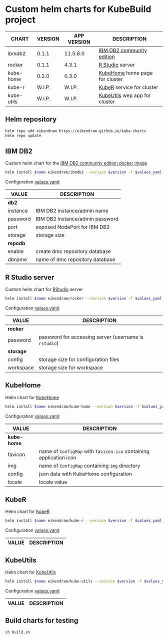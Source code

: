 # Custom helm charts for KubeBuild project

| CHART      | VERSION | APP VERSION | DESCRIPTION
|------------|---------|-------------|---------------------
| ibmdb2     | 0.1.1   | 11.5.8.0    | [IBM DB2 community edition](https://hub.docker.com/r/ibmcom/db2/)
| rocker     | 0.1.1   | 4.3.1       | [R Studio](https://rocker-project.org/images/versioned/rstudio.html) server
| kube-home  | 0.2.0   | 0.3.0       | [KubeHome](https://github.com/EikenDram/kube-home) home page for cluster
| kube-r     | W.I.P.  | W.I.P.      | [KubeR](https://github.com/EikenDram/kube-r) service for cluster
| kube-utils | W.I.P.  | W.I.P.      | [KubeUtils](https://github.com/EikenDram/kube-utils) wep app for cluster

## Helm repository

```sh
helm repo add eikendram https://eikendram.github.io/kube-charts
helm repo update
```

## IBM DB2

Custom helm chart for the [IBM DB2 community edition docker image](https://hub.docker.com/r/ibmcom/db2/)

```sh
helm install $name eikendram/ibmdb2 --version $version -f $values_yaml --namespace $namespace --create-namespace
```

Configuration [values.yaml](charts/ibmdb2/values.yaml):

| VALUE      | DESCRIPTION
|------------|--------------------
| **db2**    |
| instance   | IBM DB2 instance/admin name
| password   | IBM DB2 instance/admin password
| port       | exposed NodePort for IBM DB2
| storage    | storage size
| **repodb** |
| enable     | create dmc repository database
| dbname     | name of dmc repository database

## R Studio server

Custom helm chart for [RStudio](https://rocker-project.org/images/versioned/rstudio.html) server

```sh
helm install $name eikendram/rocker --version $version -f $values_yaml --namespace $namespace --create-namespace
```

Configuration [values.yaml](charts/rocker/values.yaml):

| VALUE       | DESCRIPTION
|-------------|--------------------
| **rocker**  |
| password    | password for accessing server (username is `rstudio`)
| **storage** |
| config      | storage size for configuration files
| workspace   | storage size for workspace

## KubeHome

Helm chart for [KubeHome](https://github.com/EikenDram/kube-home)

```sh
helm install $name eikendram/kube-home --version $version -f $values_yaml --namespace $namespace --create-namespace
```

Configuration [values.yaml](charts/kube-home/values.yaml):

| VALUE         | DESCRIPTION
|---------------|--------------------
| **kube-home** |
| favicon       | name of `ConfigMap` with `favicon.ico` containing application icon
| img           | name of `ConfigMap` containing `img` directory
| config        | json data with KubeHome configuration
| locale        | locale value

## KubeR

Helm chart for [KubeR](https://github.com/EikenDram/kube-r)

```sh
helm install $name eikendram/kube-r --version $version -f $values_yaml --namespace $namespace --create-namespace
```

Configuration [values.yaml](charts/kube-r/values.yaml):

| VALUE      | DESCRIPTION
|------------|--------------------

## KubeUtils

Helm chart for [KubeUtils](https://github.com/EikenDram/kube-utils)

```sh
helm install $name eikendram/kube-utils --version $version -f $values_yaml --namespace $namespace --create-namespace
```

Configuration [values.yaml](charts/kube-utils/values.yaml):

| VALUE      | DESCRIPTION
|------------|--------------------

## Build charts for testing

```sh
sh build.sh
```


